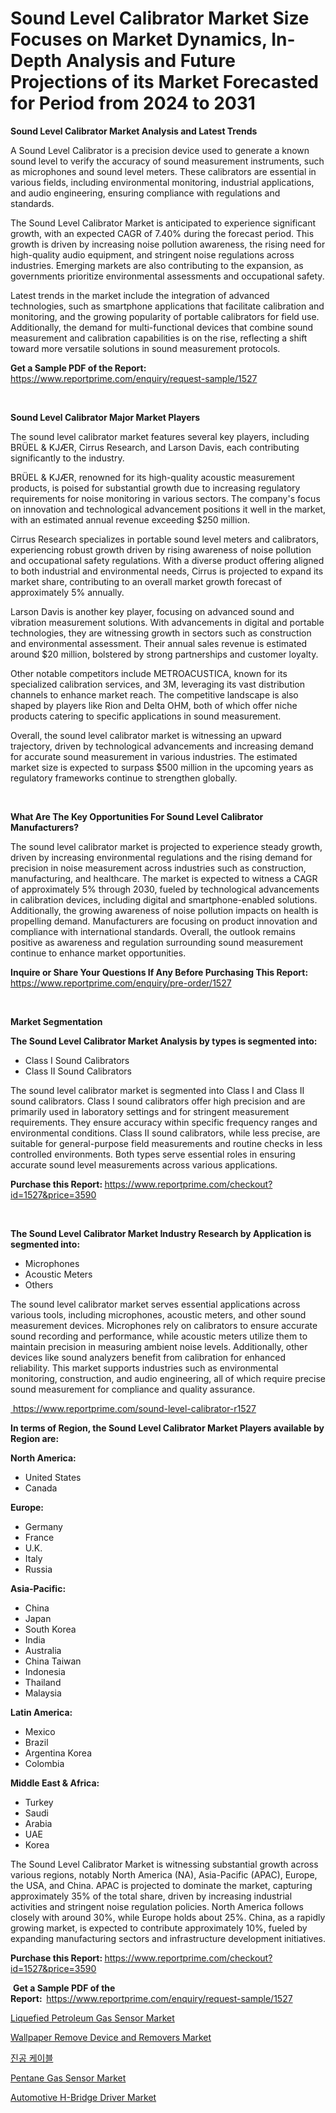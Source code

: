 <p><h1>Sound Level Calibrator Market Size Focuses on Market Dynamics, In-Depth Analysis and Future Projections of its Market Forecasted for Period from 2024 to 2031</h1></p><p><strong>Sound Level Calibrator Market Analysis and Latest Trends</strong></p>
<p><p>A Sound Level Calibrator is a precision device used to generate a known sound level to verify the accuracy of sound measurement instruments, such as microphones and sound level meters. These calibrators are essential in various fields, including environmental monitoring, industrial applications, and audio engineering, ensuring compliance with regulations and standards.</p><p>The Sound Level Calibrator Market is anticipated to experience significant growth, with an expected CAGR of 7.40% during the forecast period. This growth is driven by increasing noise pollution awareness, the rising need for high-quality audio equipment, and stringent noise regulations across industries. Emerging markets are also contributing to the expansion, as governments prioritize environmental assessments and occupational safety.</p><p>Latest trends in the market include the integration of advanced technologies, such as smartphone applications that facilitate calibration and monitoring, and the growing popularity of portable calibrators for field use. Additionally, the demand for multi-functional devices that combine sound measurement and calibration capabilities is on the rise, reflecting a shift toward more versatile solutions in sound measurement protocols.</p></p>
<p><strong>Get a Sample PDF of the Report:&nbsp;</strong> <a href="https://www.reportprime.com/enquiry/request-sample/1527">https://www.reportprime.com/enquiry/request-sample/1527</a></p>
<p>&nbsp;</p>
<p><strong>Sound Level Calibrator Major Market Players</strong></p>
<p><p>The sound level calibrator market features several key players, including BRÜEL & KJÆR, Cirrus Research, and Larson Davis, each contributing significantly to the industry. </p><p>BRÜEL & KJÆR, renowned for its high-quality acoustic measurement products, is poised for substantial growth due to increasing regulatory requirements for noise monitoring in various sectors. The company's focus on innovation and technological advancement positions it well in the market, with an estimated annual revenue exceeding $250 million.</p><p>Cirrus Research specializes in portable sound level meters and calibrators, experiencing robust growth driven by rising awareness of noise pollution and occupational safety regulations. With a diverse product offering aligned to both industrial and environmental needs, Cirrus is projected to expand its market share, contributing to an overall market growth forecast of approximately 5% annually.</p><p>Larson Davis is another key player, focusing on advanced sound and vibration measurement solutions. With advancements in digital and portable technologies, they are witnessing growth in sectors such as construction and environmental assessment. Their annual sales revenue is estimated around $20 million, bolstered by strong partnerships and customer loyalty.</p><p>Other notable competitors include METROACUSTICA, known for its specialized calibration services, and 3M, leveraging its vast distribution channels to enhance market reach. The competitive landscape is also shaped by players like Rion and Delta OHM, both of which offer niche products catering to specific applications in sound measurement.</p><p>Overall, the sound level calibrator market is witnessing an upward trajectory, driven by technological advancements and increasing demand for accurate sound measurement in various industries. The estimated market size is expected to surpass $500 million in the upcoming years as regulatory frameworks continue to strengthen globally.</p></p>
<p>&nbsp;</p>
<p><strong>What Are The Key Opportunities For Sound Level Calibrator Manufacturers?</strong></p>
<p><p>The sound level calibrator market is projected to experience steady growth, driven by increasing environmental regulations and the rising demand for precision in noise measurement across industries such as construction, manufacturing, and healthcare. The market is expected to witness a CAGR of approximately 5% through 2030, fueled by technological advancements in calibration devices, including digital and smartphone-enabled solutions. Additionally, the growing awareness of noise pollution impacts on health is propelling demand. Manufacturers are focusing on product innovation and compliance with international standards. Overall, the outlook remains positive as awareness and regulation surrounding sound measurement continue to enhance market opportunities.</p></p>
<p><strong>Inquire or Share Your Questions If Any Before Purchasing This Report:</strong> <a href="https://www.reportprime.com/enquiry/pre-order/1527">https://www.reportprime.com/enquiry/pre-order/1527</a></p>
<p>&nbsp;</p>
<p><strong>Market Segmentation</strong></p>
<p><strong>The Sound Level Calibrator Market Analysis by types is segmented into:</strong></p>
<p><ul><li>Class I Sound Calibrators</li><li>Class II Sound Calibrators</li></ul></p>
<p><p>The sound level calibrator market is segmented into Class I and Class II sound calibrators. Class I sound calibrators offer high precision and are primarily used in laboratory settings and for stringent measurement requirements. They ensure accuracy within specific frequency ranges and environmental conditions. Class II sound calibrators, while less precise, are suitable for general-purpose field measurements and routine checks in less controlled environments. Both types serve essential roles in ensuring accurate sound level measurements across various applications.</p></p>
<p><strong>Purchase this Report:&nbsp;</strong><a href="https://www.reportprime.com/checkout?id=1527&price=3590">https://www.reportprime.com/checkout?id=1527&price=3590</a></p>
<p>&nbsp;</p>
<p><strong>The Sound Level Calibrator Market Industry Research by Application is segmented into:</strong></p>
<p><ul><li>Microphones</li><li>Acoustic Meters</li><li>Others</li></ul></p>
<p><p>The sound level calibrator market serves essential applications across various tools, including microphones, acoustic meters, and other sound measurement devices. Microphones rely on calibrators to ensure accurate sound recording and performance, while acoustic meters utilize them to maintain precision in measuring ambient noise levels. Additionally, other devices like sound analyzers benefit from calibration for enhanced reliability. This market supports industries such as environmental monitoring, construction, and audio engineering, all of which require precise sound measurement for compliance and quality assurance.</p></p>
<p><a href="https://www.reportprime.com/sound-level-calibrator-r1527">&nbsp;https://www.reportprime.com/sound-level-calibrator-r1527</a></p>
<p><strong>In terms of Region, the Sound Level Calibrator Market Players available by Region are:</strong></p>
<p>
    <p> <strong> North America: </strong>
        <ul>
            <li>United States</li>
            <li>Canada</li>
        </ul>
        </p> 
    <p> <strong> Europe: </strong>
        <ul>
            <li>Germany</li>
            <li>France</li>
            <li>U.K.</li>
            <li>Italy</li>
            <li>Russia</li>
        </ul>
        </p> 
    <p> <strong> Asia-Pacific: </strong>
        <ul>
            <li>China</li>
            <li>Japan</li>
            <li>South Korea</li>
            <li>India</li>
            <li>Australia</li>
            <li>China Taiwan</li>
            <li>Indonesia</li>
            <li>Thailand</li>
            <li>Malaysia</li>
        </ul>
        </p> 
    <p> <strong> Latin America: </strong>
        <ul>
            <li>Mexico</li>
            <li>Brazil</li>
            <li>Argentina Korea</li>
            <li>Colombia</li>
        </ul>
        </p> 
    <p> <strong> Middle East & Africa: </strong>
        <ul>
            <li>Turkey</li>
            <li>Saudi</li>
            <li>Arabia</li>
            <li>UAE</li>
            <li>Korea</li>
        </ul>
    </p>
    </p>
<p><p>The Sound Level Calibrator Market is witnessing substantial growth across various regions, notably North America (NA), Asia-Pacific (APAC), Europe, the USA, and China. APAC is projected to dominate the market, capturing approximately 35% of the total share, driven by increasing industrial activities and stringent noise regulation policies. North America follows closely with around 30%, while Europe holds about 25%. China, as a rapidly growing market, is expected to contribute approximately 10%, fueled by expanding manufacturing sectors and infrastructure development initiatives.</p></p>
<p><strong>Purchase this Report: </strong><a href="https://www.reportprime.com/checkout?id=1527&price=3590">https://www.reportprime.com/checkout?id=1527&price=3590</a></p>
<p>&nbsp;<strong>Get a Sample PDF of the Report:&nbsp;&nbsp;</strong><a href="https://www.reportprime.com/enquiry/request-sample/1527">https://www.reportprime.com/enquiry/request-sample/1527</a></p>
<p><strong></strong></p>
<p><p><a href="https://github.com/CliffMedina6/Market-Research-Report-List-6/blob/main/liquefied-petroleum-gas-sensor-market.md">Liquefied Petroleum Gas Sensor Market</a></p><p><a href="https://medium.com/@amexben1465_98864/what-are-the-growth-opportunities-and-challenges-in-the-wallpaper-remove-device-and-removers-market-f123aafe2943">Wallpaper Remove Device and Removers Market</a></p><p><a href="https://medium.com/@gabrielblanda5656/%EC%A7%84%EA%B3%B5-%EC%BC%80%EC%9D%B4%EB%B8%94-%EC%8B%9C%EC%9E%A5-%EC%A0%84%EB%A7%9D-%EC%8B%9C%EC%9E%A5-%EB%8F%99%ED%96%A5-%EB%B0%8F-%EC%98%81%ED%96%A5-%EB%B6%84%EC%84%9D-2024-2031-41d639c1490d">진공 케이블</a></p><p><a href="https://github.com/provorikovar/Market-Research-Report-List-6/blob/main/pentane-gas-sensor-market.md">Pentane Gas Sensor Market</a></p><p><a href="https://issuu.com/reportprime-2/docs/automotive-h-bridge-driver-market-s_c9a7cbd846a28f">Automotive H-Bridge Driver Market</a></p></p>